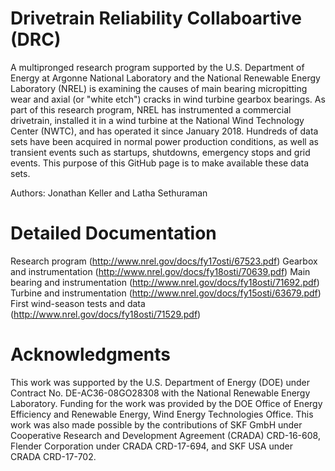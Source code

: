 # Drivetrain Reliability Collaboartive (DRC)
A multipronged research program supported by the U.S. Department of Energy at Argonne National Laboratory and the National Renewable Energy Laboratory (NREL) is examining the causes of main bearing micropitting wear and axial (or "white etch") cracks in wind turbine gearbox bearings. As part of this research program, NREL has instrumented a commercial drivetrain, installed it in a wind turbine at the National Wind Technology Center (NWTC), and has operated it since January 2018. Hundreds of data sets have been acquired in normal power production conditions, as well as transient events such as startups, shutdowns, emergency stops and grid events. This purpose of this GitHub page is to make available these data sets.

Authors: Jonathan Keller and Latha Sethuraman

# Detailed Documentation
Research program (http://www.nrel.gov/docs/fy17osti/67523.pdf)
Gearbox and instrumentation (http://www.nrel.gov/docs/fy18osti/70639.pdf)
Main bearing and instrumentation (http://www.nrel.gov/docs/fy18osti/71692.pdf)
Turbine and instrumentation (http://www.nrel.gov/docs/fy15osti/63679.pdf)
First wind-season tests and data (http://www.nrel.gov/docs/fy18osti/71529.pdf)

# Acknowledgments
This work was supported by the U.S. Department of Energy (DOE) under Contract No. DE-AC36-08GO28308 with the National Renewable Energy Laboratory. Funding for the work was provided by the DOE Office of Energy Efficiency and Renewable Energy, Wind Energy Technologies Office. This work was also made possible by the contributions of SKF GmbH under Cooperative Research and Development Agreement (CRADA) CRD-16-608, Flender Corporation under CRADA CRD-17-694, and SKF USA under CRADA CRD-17-702.
